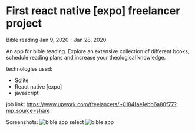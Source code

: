 # First react native [expo] freelancer project
Bible reading Jan 9, 2020 - Jan 28, 2020

An app for bible reading. Explore an extensive collection of different books, 
schedule reading plans and increase your theological knowledge.


technologies used:
- Sqlite
- React native [expo]
- javascript

job link:
https://www.upwork.com/freelancers/~01841ae1ebb6a80f77?mp_source=share

Screenshots:
![bible app select](https://github.com/AldaRomo/bible-reading/assets/96491888/4d474700-dd01-4afe-ae41-577405dd9a2b)
![bible app](https://github.com/AldaRomo/bible-reading/assets/96491888/649a6b7f-df49-461e-8588-a9440905af7d)
